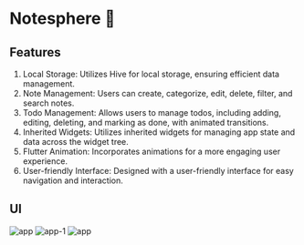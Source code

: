 # Notesphere :memo:

## Features

1. Local Storage: Utilizes Hive for local storage, ensuring efficient data management.    
2. Note Management: Users can create, categorize, edit, delete, filter, and search notes.
3. Todo Management: Allows users to manage todos, including adding, editing, deleting, and marking as done, with animated transitions.
4. Inherited Widgets: Utilizes inherited widgets for managing app state and data across the widget tree.
5. Flutter Animation: Incorporates animations for a more engaging user experience.
6. User-friendly Interface: Designed with a user-friendly interface for easy navigation and interaction.

## UI
![app](https://github.com/user-attachments/assets/0cc68dd5-f789-43db-9a5f-95aef00e7832)
![app-1](https://github.com/user-attachments/assets/0cb418cc-7f78-43ac-9321-7f06c65cc292)
![app](https://github.com/user-attachments/assets/19976cc7-900d-4160-a48c-8d80abee59aa)
